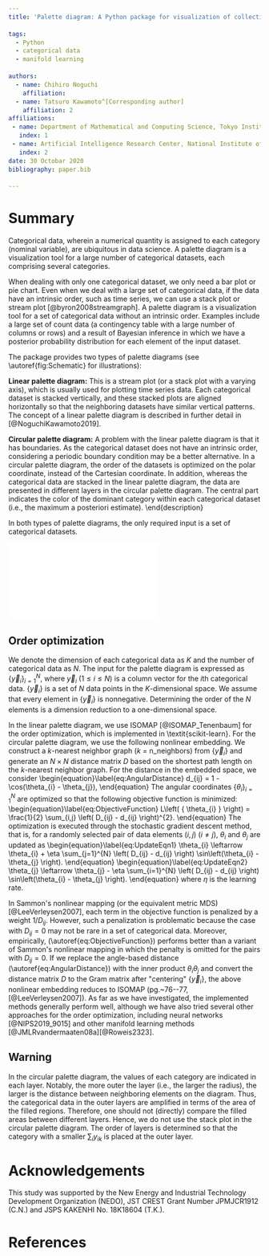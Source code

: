 ```yaml
---
title: 'Palette diagram: A Python package for visualization of collective categorical data'

tags:
  - Python
  - categorical data
  - manifold learning

authors:
  - name: Chihiro Noguchi
    affiliation: 
  - name: Tatsuro Kawamoto^[Corresponding author]
    affiliation: 2
affiliations:
 - name: Department of Mathematical and Computing Science, Tokyo Institute of Technology, Japan
   index: 1
 - name: Artificial Intelligence Research Center, National Institute of Advanced Industrial Science and Technology, Japan
   index: 2
date: 30 Octobar 2020
bibliography: paper.bib

---
```


# Summary

Categorical data, wherein a numerical quantity is assigned to each category (nominal variable), are ubiquitous in data science. 
A palette diagram is a visualization tool for a large number of categorical datasets, each comprising several categories.


When dealing with only one categorical dataset, we only need a bar plot or pie chart. 
Even when we deal with a large set of categorical data, if the data have an intrinsic order, such as time series, we can use a stack plot or stream plot [@byron2008streamgraph]. 
A palette diagram is a visualization tool for a set of categorical data without an intrinsic order. 
Examples include a large set of count data (a contingency table with a large number of columns or rows) and a result of Bayesian inference in which we have a posterior probability distribution for each element of the input dataset. 

The package provides two types of palette diagrams  (see \autoref{fig:Schematic} for illustrations): 

**Linear palette diagram:** 
This is a stream plot (or a stack plot with a varying axis), which is usually used for plotting time series data. 
Each categorical dataset is stacked vertically, and these stacked plots are aligned horizontally so that the neighboring datasets have similar vertical patterns. 
The concept of a linear palette diagram is described in further detail in [@NoguchiKawamoto2019]. 

**Circular palette diagram:** 
A problem with the linear palette diagram is that it has boundaries. As the categorical dataset does not have an intrinsic order, considering a periodic boundary condition may be a better alternative. 
In a circular palette diagram, the order of the datasets is optimized on the polar coordinate, instead of the Cartesian coordinate. 
In addition, whereas the categorical data are stacked in the linear palette diagram, the data are presented in different layers in the circular palette diagram. 
The central part indicates the color of the dominant category within each categorical dataset (i.e., the maximum a posteriori estimate).
\end{description}

In both types of palette diagrams, the only required input is a set of categorical datasets. 

![Schematic figures for the construction of palette diagrams.\label{fig:Schematic}](./figures/fig_palette_diagrams.pdf)

## Order optimization
We denote the dimension of each categorical data as $K$ and the number of categorical data as $N$. 
The input for the palette diagram is expressed as $\{ \vec{y}_{i} \}_{i=1}^{N}$, where $\vec{y}_{i}$ ($1 \le i \le N$) is a column vector for the $i$th categorical data. 
$\{ \vec{y}_{i} \}$ is a set of $N$ data points in the $K$-dimensional space. 
We assume that every element in $\{ \vec{y}_{i} \}$ is nonnegative. 
Determining the order of the $N$ elements is a dimension reduction to a one-dimensional space. 

In the linear palette diagram, we use ISOMAP [@ISOMAP_Tenenbaum] for the order optimization, which is implemented in \textit{scikit-learn}. 
For the circular palette diagram, we use the following nonlinear embedding. 
We construct a $k$-nearest neighbor graph ($k$ = n\_neighbors) from $\{ \vec{y}_{i} \}$ and generate an $N \times N$ distance matrix $D$ based on the shortest path length on the $k$-nearest neighbor graph. 
For the distance in the embedded space, we consider 
\begin{equation}\label{eq:AngularDistance}
d_{ij} = 1 - \cos(\theta_{i} - \theta_{j}), 
\end{equation}
The angular coordinates $\{ \theta_{i} \}_{i=1}^{N}$ are optimized so that the following objective function is minimized: 
\begin{equation}\label{eq:ObjectiveFunction}
L\left( \{ \theta_{i} \} \right) = \frac{1}{2} \sum_{i,j} \left( D_{ij} - d_{ij} \right)^{2}.
\end{equation}
The optimization is executed through the stochastic gradient descent method, that is, for a randomly selected pair of data elements $(i,j)$ $(i\ne j)$, $\theta_{i}$ and $\theta_{j}$ are updated as 
\begin{equation}\label{eq:UpdateEqn1}
\theta_{i} \leftarrow \theta_{i} + \eta \sum_{j=1}^{N} \left( D_{ij} - d_{ij} \right) \sin\left(\theta_{i} - \theta_{j} \right).
\end{equation}
\begin{equation}\label{eq:UpdateEqn2}
\theta_{j} \leftarrow \theta_{j} - \eta \sum_{i=1}^{N} \left( D_{ij} - d_{ij} \right) \sin\left(\theta_{i} - \theta_{j} \right). 
\end{equation}
where $\eta$ is the learning rate. 

In Sammon's nonlinear mapping (or the equivalent metric MDS) [@LeeVerleysen2007], each term in the objective function is penalized by a weight $1/D_{ij}$. 
However, such a penalization is problematic because the case with $D_{ij}=0$ may not be rare in a set of categorical data. 
Moreover, empirically, (\autoref{eq:ObjectiveFunction}) performs better than a variant of Sammon's nonlinear mapping in which the penalty is omitted for the pairs with $D_{ij}=0$. 
If we replace the angle-based distance (\autoref{eq:AngularDistance}) with the inner product $\theta_{i}\theta_{j}$ and convert the distance matrix $D$ to the Gram matrix after "centering" $\{ \vec{y}_{i} \}$, the above nonlinear embedding reduces to ISOMAP (pg.~76--77, [@LeeVerleysen2007]). 
As far as we have investigated, the implemented methods generally perform well, although we have also tried several other approaches for the order optimization, including neural networks [@NIPS2019_9015] and other manifold learning methods [@JMLRvandermaaten08a][@Roweis2323].


## Warning
In the circular palette diagram, the values of each category are indicated in each layer. 
Notably, the more outer the layer (i.e., the larger the radius), the larger is the distance between neighboring elements on the diagram. 
Thus, the categorical data in the outer layers are amplified in terms of the area of the filled regions. 
Therefore, one should not (directly) compare the filled areas between different layers. 
Hence, we do not use the stack plot in the circular palette diagram. 
The order of layers is determined so that the category with a smaller $\sum_{i} y_{ik}$ is placed at the outer layer. 



# Acknowledgements
This study was supported by the New Energy and Industrial Technology Development Organization (NEDO), JST CREST Grant Number JPMJCR1912 (C.N.) and JSPS KAKENHI No. 18K18604 (T.K.).

# References